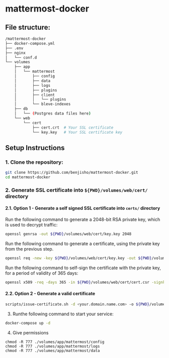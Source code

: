 # mattermost-docker

## File structure:
```bash
/mattermost-docker
├── docker-compose.yml
├── .env
├── nginx
│   └── conf.d
└── volumes
    ├── app
    │   └── mattermost
    │       ├── config
    │       ├── data
    │       ├── logs
    │       ├── plugins
    │       ├── client
    │       │   └── plugins
    │       └── bleve-indexes
    ├── db
    │   └── (Postgres data files here)
    └── web
        └── cert
            ├── cert.crt  # Your SSL certificate
            └── key.key   # Your SSL certificate key

```

## Setup Instructions

### 1. Clone the repository:
```bash
git clone https://github.com/benjisho/mattermost-docker.git
cd mattermost-docker
```

### 2. Generate SSL certificate into `${PWD}/volumes/web/cert/` directory

#### 2.1. Option 1 - Generate a self signed SSL certificate into `certs/` directory
Run the following command to generate a 2048-bit RSA private key, which is used to decrypt traffic:
```bash
openssl genrsa -out ${PWD}/volumes/web/cert/key.key 2048
```
Run the following command to generate a certificate, using the private key from the previous step.
```bash
openssl req -new -key ${PWD}/volumes/web/cert/key.key -out ${PWD}/volumes/web/cert/cert.csr
```
Run the following command to self-sign the certificate with the private key, for a period of validity of 365 days:
```bash
openssl x509 -req -days 365 -in ${PWD}/volumes/web/cert/cert.csr -signkey ${PWD}/volumes/web/cert/key.key -out ${PWD}/volumes/web/cert/cert.crt
```

#### 2.2. Option 2 - Generate a valid certificate
```bash
scripts/issue-certificate.sh -d <your.domain.name.com> -o ${PWD}/volumes/web/cert/
```

3. Runthe following command to start your service:
```bash
docker-compose up -d
```

4. Give permissions
```
chmod -R 777 ./volumes/app/mattermost/config
chmod -R 777 ./volumes/app/mattermost/logs
chmod -R 777 ./volumes/app/mattermost/data
```